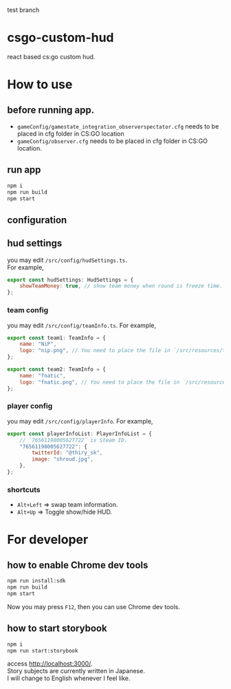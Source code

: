 test branch

csgo-custom-hud
=======

react based cs:go custom hud.

# How to use
## before running app.
- `gameConfig/gamestate_integration_observerspectator.cfg` needs to be placed in cfg folder in CS:GO location
- `gameConfig/observer.cfg` needs to be placed in cfg folder in CS:GO location.

## run app
```sh
npm i
npm run build
npm start
```
## configuration
## hud settings
you may edit `/src/config/hudSettings.ts`.  
For example,
```js
export const hudSettings: HudSettings = {
    showTeamMoney: true, // show team money when round is freeze time.
};
```

### team config
you may edit `/src/config/teamInfo.ts`.
For example,
```js
export const team1: TeamInfo = {
    name: "NiP",
    logo: "nip.png", // You need to place the file in `/src/resources/teams`
};

export const team2: TeamInfo = {
    name: "fnatic",
    logo: "fnatic.png", // You need to place the file in `/src/resources/teams`
};
```
### player config
you may edit `/src/config/playerInfo`.
For example,
```js
export const playerInfoList: PlayerInfoList = {
    // `76561198005627722` is Steam ID.
    "76561198005627722": {
        twitterId: "@thiry_sk",
        image: "shroud.jpg",
    },
};
```
### shortcuts
- `Alt+Left` => swap team information.
- `Alt+Up` => Toggle show/hide HUD.

# For developer
## how to enable Chrome dev tools
```sh
npm run install:sdk
npm run build
npm start
```
Now you may press `F12`, then you can use Chrome dev tools.
## how to start storybook
```sh
npm i
npm run start:storybook
```
access [http://localhost:3000/](http://localhost:3000/).  
Story subjects are currently written in Japanese.  
I will change to English whenever I feel like.  
